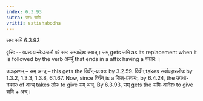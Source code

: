 ```yaml
---
index: 6.3.93
sutra: समः समि
vritti: satishabodha
---
```



 समः समि 6.3.93 


वृत्तिः -- वप्रत्ययान्तेऽञ्चतौ परे समः सम्यादेशः स्यात्। सम् gets समि as its replacement when it is followed by the verb अन्चुँ that ends in a affix having a वकार:। 


उदाहरणम् – सम् अन्च् – this gets the क्विँन्-प्रत्ययः by 3.2.59. क्विँन् takes सर्वापहारलोपः by 1.3.2, 1.3.3, 1.3.8, 6.1.67. Now, since क्विँन् is a कित्-प्रत्ययः, by 6.4.24, the उपधा-नकारः of अन्च् takes लोपः to give सम् अच्. By 6.3.93, सम् gets the समि-आदेशः to give समि + अच्। 


